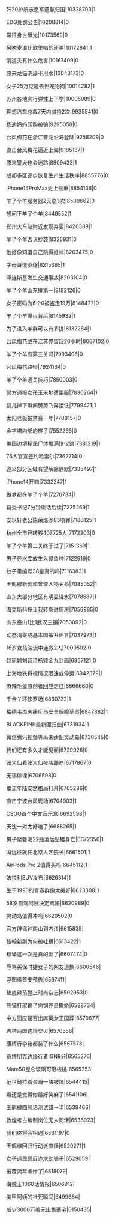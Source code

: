 歼20护航志愿军遗骸归国|10328703|1

EDG处罚公告|10208814|0

常征身世曝光|10173569|0

风吹麦浪比歌里唱的还美|10172841|1

清道夫有什么危害|10167409|0

原来龙猫洗澡不用水|10043173|0

女子25万克隆去世宠物狗|10014282|1

苏州各地实行弹性上下学|10005989|0

理想汽车总裁7天内减持2次|9935541|0

杨迪妈妈网购被骗|9295058|0

台风梅花在浙江普陀沿海登陆|9258209|0

直击台风梅花逼近上海|9185137|1

原来警犬也会迷路|8909433|1

成都多区逐步恢复生产生活秩序|8855776|0

iPhone14ProMax史上最重|8854136|0

羊了个羊服务器2天崩3次|8509662|0

想问下羊了个羊|8449552|1

郑州火车站附近发现弃婴|8420389|1

羊了个羊否认抄袭|8326931|0

他好像知道自己跳得好帅|8263475|0

字母哥遭驱逐|8215365|1

泽连斯基发生交通事故|8203104|0

羊了个羊山东排第一|8182126|0

女子密码为6个0被盗走19万|8148477|0

羊了个羊爆火背后|8145932|1

为了进入羊群可以有多拼|8132284|1

台风梅花或在江苏停留超20小时|8067102|0

羊了个羊有第三关吗|7993406|0

台风梅花路径|7924164|0

羊了个羊通关技巧|7850003|0

警方通报女孩玉米地遭围殴|7830264|1

婴儿掉下瞬间舅舅飞奔接住|7799421|1

太阳老板被禁赛一年|7708157|0

金字塔内部的样子|7552265|0

美国边境移民尸体堆满殡仪馆|7381219|1

76人官宣签约哈雷尔|7362714|0

遵义部分区域有望解除静默|7335497|1

iPhone14开箱|7332247|1

做梦都在羊了个羊|7276734|1

县委书记7分钟讲话后续|7225269|1

安以轩老公陈荣炼涉83项罪|7188125|1

杭州全市已转移407725人|7172203|0

羊了个羊第二关终于过了|7151369|1

男子在水库放生入侵鱼种|7122919|0

蚊子带编号38是真的吗|7116383|1

王鹤棣新剧和曾黎人物关系|7085052|1

山东大部分地区有明显降水|7078587|1

海克斯科技让我转身进厨房|7056865|0

山东泰山1比1武汉三镇|7053092|0

动态清零成基本国策系谣言|7037973|1

16岁女孩湍流中连救2人|7000502|0

赵丽颖刘诗诗杨颖金九封面|6967121|0

上海地铁将视情况限速或停运|6942379|1

麻辣毛蛋原创者回应走红|6866660|0

千金丫环修罗场|6860732|1

梅德韦杰夫痛斥乌安全保障草案|6847882|1

BLACKPINK最新回归曲|6731934|1

微信腾讯视频等尚未适配灵动岛|6730545|0

我们还有多久才能见面|6729926|0

张大仙看张大仙夜店蹦迪|6717867|0

无锡停课|6706598|0

覆流年陆安然格局打开|6705286|0

直击宁波台风现场|6704903|1

CSGO首个中文音乐盒|6692598|1

天沈一对太好嗑了|6688265|1

男子聚餐喝22瓶酒后坠楼身亡|6672356|1

冯远征就任北京人艺院长|6661501|1

AirPods Pro 2值得买吗|6645112|1

法拉利SUV发布|6626314|1

生于1990的青春群像太美好|6623308|1

58岁自驾阿姨决定离婚|6620989|0

灵动岛值得冲吗|6620502|0

官方辟谣钟南山到内江|6615838|

张翰新剧为何被吐槽|6613422|1

穆泽这一次是真的爱了|6607474|0

辱骂买保时捷女子的网友道歉|6600546|

浮图缘首支预告|6597411|

垫底辣孩登上时尚杂志|6592953|0

熊猫打架输了向饲养员撒娇|6588734|

中方回应是否出席英女王国葬|6579677|

吉塔两国边境交火|6570556|

康辉行李箱都装了什么|6567578|

赛博朋克边缘行者IGN9分|6565276|

Mate50昆仑玻璃可砸核桃|6565253|

范世錡拉着金瀚一块被坑|6544415|

看还是觉得你最好笑麻了|6541106|

王鹤棣四川话测试错一半|6539466|

敦煌考古编制岗位无人问津|6536923|

我们终将会相遇|6531197|0

王鹤棣回归行动派直播|6529271|1

女子遇民警反诈求助骗子|6529059|

被覆流年虐惨了|6518079|

海贼王1060话情报|6506912|

美甲阿姨的社死瞬间|6499684|

威少3000万美元出售豪宅|6150435|

